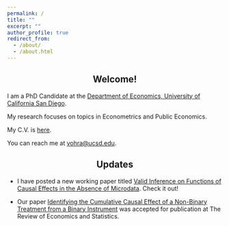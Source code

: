 ```yaml
---
permalink: /
title: ""
excerpt: ""
author_profile: true
redirect_from: 
  - /about/
  - /about.html
---
```


## <center> Welcome! </center>

I am a PhD Candidate at the [Department of Economics, University of California San Diego](http://economics.ucsd.edu/). 

My research focuses on topics in Econometrics and Public Economics. 

My C.V. is [here](https://vedant-vohra.github.io/files/VedantVohra_CV.pdf). 

You can reach me at [vohra@ucsd.edu](mailto:vohra@ucsd.edu).

## <center> Updates </center>
- I have posted a new working paper titled [Valid Inference on Functions of Causal Effects in the Absence of Microdata][inference_no_data_draft_link]. Check it out!

- Our paper [Identifying the Cumulative Causal Effect of a Non-Binary Treatment from a Binary Instrument][cce_draft_link] was accepted for publication at The Review of Economics and Statistics. 



[cce_draft_link]: https://vedant-vohra.github.io/files/CCE.pdf

[inference_no_data_draft_link]: https://arxiv.org/abs/2410.00217
